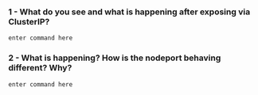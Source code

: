 ### 1 - What do you see and what is happening after exposing via ClusterIP?

```
enter command here
```

### 2 - What is happening? How is the nodeport behaving different? Why?

```
enter command here
```